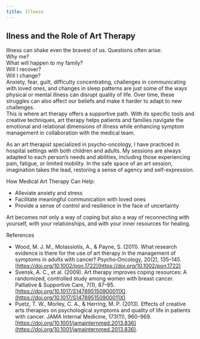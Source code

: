 ```yaml
---
title: Illness
---
```


## llness and the Role of Art Therapy

Illness can shake even the bravest of us. Questions often arise:<br>
Why me?<br>
What will happen to my family?<br>
Will I recover?<br>
Will I change?<br>
Anxiety, fear, guilt, difficulty concentrating, challenges in communicating with loved ones, and changes in sleep patterns are just some of the ways physical or mental illness can disrupt quality of life. Over time, these struggles can also affect our beliefs and make it harder to adapt to new challenges.<br>
This is where art therapy offers a supportive path. With its specific tools and creative techniques, art therapy helps patients and families navigate the emotional and relational dimensions of illness while enhancing symptom management in collaboration with the medical team.<br>

As an art therapist specialized in psycho-oncology, I have practiced in hospital settings with both children and adults. My sessions are always adapted to each person’s needs and abilities, including those experiencing pain, fatigue, or limited mobility. In the safe space of an art session, imagination takes the lead, restoring a sense of agency and self-expression.<br>

How Medical Art Therapy Can Help:<br>

- Alleviate anxiety and stress
- Facilitate meaningful communication with loved ones
- Provide a sense of control and resilience in the face of uncertainty

Art becomes not only a way of coping but also a way of reconnecting with yourself, with your relationships, and with your inner resources for healing.<br>

References

- Wood, M. J. M., Molassiotis, A., & Payne, S. (2011). What research evidence is there for the use of art therapy in the management of symptoms in adults with cancer? Psycho‐Oncology, 20(2), 135–145. [https://doi.org/10.1002/pon.1722](https://doi.org/10.1002/pon.1722)
- Svensk, A. C., et al. (2009). Art therapy improves coping resources: A randomized, controlled study among women with breast cancer. Palliative & Supportive Care, 7(1), 87–95. [https://doi.org/10.1017/S147895150900011X](https://doi.org/10.1017/S147895150900011X)
- Puetz, T. W., Morley, C. A., & Herring, M. P. (2013). Effects of creative arts therapies on psychological symptoms and quality of life in patients with cancer. JAMA Internal Medicine, 173(11), 960–969. [https://doi.org/10.1001/jamainternmed.2013.836](https://doi.org/10.1001/jamainternmed.2013.836).
